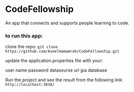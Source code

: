 # CodeFellowship

An app that connects and supports people learning to code.

### to run this app: 

clone the repo:
```git clone https://github.com/AseelHamamreh/CodeFellowship.git```

update the application.properties file with your:

user name
password
datasourse url
jpa database

Run the project and see the result from the following link: ```http://localhost:3030/```
